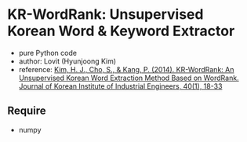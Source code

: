 # KR-WordRank: Unsupervised Korean Word & Keyword Extractor

- pure Python code
- author: Lovit (Hyunjoong Kim)
- reference: [Kim, H. J., Cho, S., & Kang, P. (2014). KR-WordRank: An Unsupervised Korean Word Extraction Method Based on WordRank. Journal of Korean Institute of Industrial Engineers, 40(1), 18-33][paper]

## Require

- numpy 

[paper]: https:github.com/lovit/KR-WordRank/reference/2014_JKIIE_KimETAL_KR-WordRank.pdf